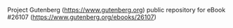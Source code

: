Project Gutenberg (https://www.gutenberg.org) public repository for eBook #26107 (https://www.gutenberg.org/ebooks/26107)
